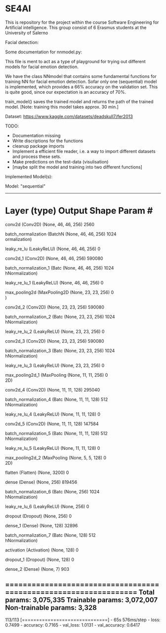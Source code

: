 # SE4AI
This is repository for the project within the course Software Engineering for Artificial intelligence. This group consist of 6 Erasmus students at the University of Salerno


Facial detection: 

Some documentation for nnmodel.py: 

This file is ment to act as a type of playground for trying out different models for facial emotion detection. 

We have the class NNmodel that contains some fundamental functions for training NN for facial emotion detection. 
Sofar only one (sequential) model is implemented, which provides a 66% accuracy on the validation set. This is 
quite good, since our expectation is an accuracy of 70%. 

train_model() saves the trained model and returns the path of the trained model.
[Note: training this model takes approx. 30 min.]

Dataset: https://www.kaggle.com/datasets/deadskull7/fer2013

TODO:
  - Documentation missing
  - Write discriptions for the functions
  - cleanup package imports 
  - Implement a efficient file reader, i.e. a way to import different datasets and process these sets.
  - Make predictions on the test-data (visulisation)
  - [maybe split the model and training into two different functions] 
  
  
  
  
  
  

Implemented Model(s): 




Model: "sequential"
_________________________________________________________________
 Layer (type)                Output Shape              Param #   
=================================================================
 conv2d (Conv2D)             (None, 46, 46, 256)       2560      
                                                                 
 batch_normalization (BatchN  (None, 46, 46, 256)      1024      
 ormalization)                                                   
                                                                 
 leaky_re_lu (LeakyReLU)     (None, 46, 46, 256)       0         
                                                                 
 conv2d_1 (Conv2D)           (None, 46, 46, 256)       590080    
                                                                 
 batch_normalization_1 (Batc  (None, 46, 46, 256)      1024      
 hNormalization)                                                 
                                                                 
 leaky_re_lu_1 (LeakyReLU)   (None, 46, 46, 256)       0         
                                                                 
 max_pooling2d (MaxPooling2D  (None, 23, 23, 256)      0         
 )                                                               
                                                                 
 conv2d_2 (Conv2D)           (None, 23, 23, 256)       590080    
                                                                 
 batch_normalization_2 (Batc  (None, 23, 23, 256)      1024      
 hNormalization)                                                 
                                                                 
 leaky_re_lu_2 (LeakyReLU)   (None, 23, 23, 256)       0         
                                                                 
 conv2d_3 (Conv2D)           (None, 23, 23, 256)       590080    
                                                                 
 batch_normalization_3 (Batc  (None, 23, 23, 256)      1024      
 hNormalization)                                                 
                                                                 
 leaky_re_lu_3 (LeakyReLU)   (None, 23, 23, 256)       0         
                                                                 
 max_pooling2d_1 (MaxPooling  (None, 11, 11, 256)      0         
 2D)                                                             
                                                                 
 conv2d_4 (Conv2D)           (None, 11, 11, 128)       295040    
                                                                 
 batch_normalization_4 (Batc  (None, 11, 11, 128)      512       
 hNormalization)                                                 
                                                                 
 leaky_re_lu_4 (LeakyReLU)   (None, 11, 11, 128)       0         
                                                                 
 conv2d_5 (Conv2D)           (None, 11, 11, 128)       147584    
                                                                 
 batch_normalization_5 (Batc  (None, 11, 11, 128)      512       
 hNormalization)                                                 
                                                                 
 leaky_re_lu_5 (LeakyReLU)   (None, 11, 11, 128)       0         
                                                                 
 max_pooling2d_2 (MaxPooling  (None, 5, 5, 128)        0         
 2D)                                                             
                                                                 
 flatten (Flatten)           (None, 3200)              0         
                                                                 
 dense (Dense)               (None, 256)               819456    
                                                                 
 batch_normalization_6 (Batc  (None, 256)              1024      
 hNormalization)                                                 
                                                                 
 leaky_re_lu_6 (LeakyReLU)   (None, 256)               0         
                                                                 
 dropout (Dropout)           (None, 256)               0         
                                                                 
 dense_1 (Dense)             (None, 128)               32896     
                                                                 
 batch_normalization_7 (Batc  (None, 128)              512       
 hNormalization)                                                 
                                                                 
 activation (Activation)     (None, 128)               0         
                                                                 
 dropout_1 (Dropout)         (None, 128)               0         
                                                                 
 dense_2 (Dense)             (None, 7)                 903       
                                                                 
=================================================================
Total params: 3,075,335
Trainable params: 3,072,007
Non-trainable params: 3,328
-----------------------------------------------------------------

113/113 [==============================] - 65s 576ms/step - loss: 0.7499 - accuracy: 0.7165 - val_loss: 1.0131 - val_accuracy: 0.6417







